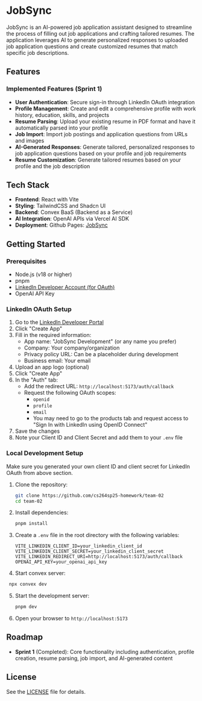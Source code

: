 # JobSync

JobSync is an AI-powered job application assistant designed to streamline the process of filling out job applications and crafting tailored resumes. The application leverages AI to generate personalized responses to uploaded job application questions and create customized resumes that match specific job descriptions.


## Features

### Implemented Features (Sprint 1)

- **User Authentication**: Secure sign-in through LinkedIn OAuth integration
- **Profile Management**: Create and edit a comprehensive profile with work history, education, skills, and projects
- **Resume Parsing**: Upload your existing resume in PDF format and have it automatically parsed into your profile
- **Job Import**: Import job postings and application questions from URLs and images
- **AI-Generated Responses**: Generate tailored, personalized responses to job application questions based on your profile and job requirements
- **Resume Customization**: Generate tailored resumes based on your profile and the job description

## Tech Stack

- **Frontend**: React with Vite
- **Styling**: TailwindCSS and Shadcn UI
- **Backend**: Convex BaaS (Backend as a Service)
- **AI Integration**: OpenAI APIs via Vercel AI SDK
- **Deployment**: Github Pages: [JobSync](https://cs264sp25-homework.github.io/team-02/)

## Getting Started

### Prerequisites

- Node.js (v18 or higher)
- pnpm
- [LinkedIn Developer Account (for OAuth)](http://linkedin.com/developers) 
- OpenAI API Key

### LinkedIn OAuth Setup
1. Go to the [LinkedIn Developer Portal](https://www.linkedin.com/developers/apps)
2. Click "Create App"
3. Fill in the required information:
   - App name: "JobSync Development" (or any name you prefer)
   - Company: Your company/organization
   - Privacy policy URL: Can be a placeholder during development
   - Business email: Your email
4. Upload an app logo (optional)
5. Click "Create App"
6. In the "Auth" tab:
   - Add the redirect URL: `http://localhost:5173/auth/callback`
   - Request the following OAuth scopes:
     - `openid`
     - `profile`
     - `email`
     - You may need to go to the products tab and request access to "Sign In with LinkedIn using OpenID Connect"
7. Save the changes
8. Note your Client ID and Client Secret and add them to your `.env` file


### Local Development Setup

Make sure you generated your own client ID and client secret for LinkedIn OAuth from above section. 

1. Clone the repository:
   ```bash
   git clone https://github.com/cs264sp25-homework/team-02
   cd team-02
   ```

2. Install dependencies:
   ```bash
   pnpm install
   ```

3. Create a `.env` file in the root directory with the following variables:
   ```
   VITE_LINKEDIN_CLIENT_ID=your_linkedin_client_id
   VITE_LINKEDIN_CLIENT_SECRET=your_linkedin_client_secret
   VITE_LINKEDIN_REDIRECT_URI=http://localhost:5173/auth/callback
   OPENAI_API_KEY=your_openai_api_key
   ```

4. Start convex server: 
  ```bash
   npx convex dev 
   ```

5. Start the development server:
   ```bash
   pnpm dev
   ```

6. Open your browser to `http://localhost:5173`


## Roadmap

- **Sprint 1** (Completed): Core functionality including authentication, profile creation, resume parsing, job import, and AI-generated content


## License

See the [LICENSE](LICENSE) file for details.
